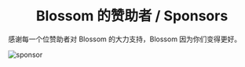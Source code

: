 <h1 align="center">Blossom 的赞助者 / Sponsors</h1>

感谢每一个位赞助者对 Blossom 的大力支持，Blossom 因为你们变得更好。

![sponsor](https://www.wangyunf.com/bl/pic/home/bl/img/U1/pic/sponsor.svg)
